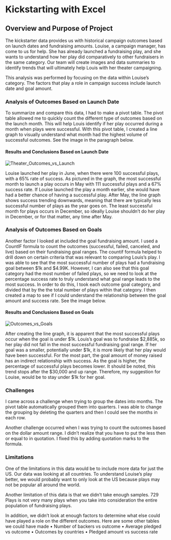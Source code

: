# Kickstarting with Excel

## Overview and Purpose of Project

The kickstarter data provides us with historical campaign outcomes based on launch dates and fundraising amounts. Louise, a campaign manager, has come to us for help. She has already launched a fundraising play, and she wants to understand how her play did comparatively to other fundraisers in the same category. Our team will create images and data summaries to identify trends that will ultimately help Louis with her theater campaigning. 

This analysis was performed by focusing on the data within Louise’s category. The factors that play a role in campaign success include launch date and goal amount. 

### Analysis of Outcomes Based on Launch Date

To summarize and compare this data, I had to make a pivot table. The pivot table allowed me to quickly count the different type of outcomes based on the launch month. This will help Louis identify if her play occurred during a month when plays were successful.  With this pivot table, I created a line graph to visually understand what month had the highest volume of successful outcomes. See the image in the paragraph below.

#### Results and Conclusions Based on Launch Date

![Theater_Outcomes_vs_Launch](https://user-images.githubusercontent.com/88689043/130372382-eed0967c-9ecb-40bb-854c-7aacf5b2b87f.png)

Louise launched her play in June, when there were 100 successful plays, with a 65% rate of success. As pictured in the graph, the most successful month to launch a play occurs in May with 111 successful plays and a 67% success rate. If Louise launched the play a month earlier, she would have had a better chance of having a successful play. After May, the line graph shows success trending downwards, meaning that there are typically less successful number of plays as the year goes on. The least successful month for plays occurs in December, so ideally Louise shouldn’t do her play in December, or for that matter, any time after May.

### Analysis of Outcomes Based on Goals

Another factor I looked at included the goal fundraising amount. I used a CountIF formula to count the outcomes (successful, failed, canceled, and live) based on their fundraising goal ranges. The countif formula helped to drill down on certain criteria that was relevant to comparing Louis’s play. I was able to see that the most successful number of plays had a fundraising goal between $1k and $4.99K. However, I can also see that this goal category had the most number of failed plays, so we need to look at the percentage success rate to truly understand what goal range leads to the most success. In order to do this, I took each outcome goal category, and divided that by the the total number of plays within that category. I then created a map to see if I could understand the relationship between the goal amount and success rate. See the image below.


#### Results and Conclusions Based on Goals

![Outcomes_vs_Goals](https://user-images.githubusercontent.com/88689043/130372369-0023b89c-40b7-4fae-bf0c-1c41f039f135.png)

After creating the line graph, it is apparent that the most successful plays occur when the goal is under $1k. Louis’s goal was to fundraise $2,885k, so her play did not fall in the most successful fundraising goal range. If her goal was a smaller, potentially under $1k, it is more likely that her play would have been successful. For the most part, the goal amount of money raised has an indirect relationship with success. As the goal is higher, the percentage of successful plays becomes lower. It should be noted, this trend stops after the $30,000 and up range. Therefore, my suggestion for Louise, would be to stay under $1k for her goal. 

### Challenges 

I came across a challenge when trying to group the dates into months. The pivot table automatically grouped them into quarters. I was able to change the grouping by deleting the quarters and then I could see the months in each row. 

Another challenge occurred when I was trying to count the outcomes based on the dollar amount range. I didn’t realize that you have to put the less then or equal to in quotation. I fixed this by adding quotation marks to the formula.  

### Limitations

One of the limitations in this data would be to include more data for just the US. Our data was looking at all countries. To understand Louise’s play better, we would probably want to only look at the US because plays may not be popular all around the world. 

Another limitation of this data is that we didn’t take enough samples. 729 Plays is not very many plays when you take into consideration the entire population of fundraising plays. 

In addition, we didn’t look at enough factors to determine what else could have played a role on the different outcomes. Here are some other tables we could have made 
•	Number of backers vs outcome
•	Average pledged vs outcome
•	Outcomes by countries
•	Pledged amount vs success rate
